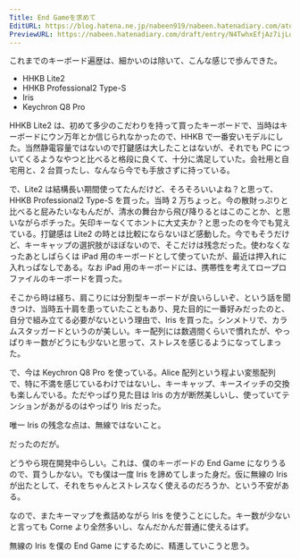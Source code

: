 ```yaml
---
Title: End Gameを求めて
EditURL: https://blog.hatena.ne.jp/nabeen919/nabeen.hatenadiary.com/atom/entry/6802418398316419785
PreviewURL: https://nabeen.hatenadiary.com/draft/entry/N4TwhxEfjAz7ijLqOGttW-6luXU
---
```


これまでのキーボード遍歴は、細かいのは除いて、こんな感じで歩んできた。

- HHKB Lite2
- HHKB Professional2 Type-S
- Iris
- Keychron Q8 Pro

HHKB Lite2 は、初めて多少のこだわりを持って買ったキーボードで、当時はキーボードにウン万年とか信じられなかったので、HHKB で一番安いモデルにした。当然静電容量ではないので打鍵感は大したことはないが、それでも PC についてくるようなやつと比べると格段に良くて、十分に満足していた。会社用と自宅用と、2 台買ったし、なんなら今でも手放さずに持っている。

で、Lite2 は結構長い期間使ってたんだけど、そろそろいいよね？と思って、HHKB Professional2 Type-S を買った。当時 2 万ちょっと。今の散財っぷりと比べると屁みたいなもんだが、清水の舞台から飛び降りるとはこのことか、と思いながらポチった。矢印キーなくてホントに大丈夫か？と思ったのを今でも覚えている。打鍵感は Lite2 の時とは比較にならないほど感動した。今でもそうだけど、キーキャップの選択肢がほぼないので、そこだけは残念だった。使わなくなったあとしばらくは iPad 用のキーボードとして使っていたが、最近は押入れに入れっぱなしである。なお iPad 用のキーボードには、携帯性を考えてロープロファイルのキーボードを買った。

そこから時は経ち、肩こりには分割型キーボードが良いらしいぞ、という話を聞きつけ、当時五十肩を患っていたこともあり、見た目的に一番好みだったのと、自分で組み立てる必要がないという理由で、Iris を買った。シンメトリで、カラムスタッガードというのが美しい。キー配列には数週間くらいで慣れたが、やっぱりキー数がどうにも少ないと思って、ストレスを感じるようになってしまった。

で、今は Keychron Q8 Pro を使っている。Alice 配列という程よい変態配列で、特に不満を感じているわけではないし、キーキャップ、キースイッチの交換も楽しんでいる。ただやっぱり見た目は Iris の方が断然美しいし、使っていてテンションがあがるのはやっぱり Iris だった。

唯一 Iris の残念な点は、無線ではないこと。

だったのだが。

どうやら現在開発中らしい。これは、僕のキーボードの End Game になりうるので、買うしかない。でも僕は一度 Iris を諦めてしまった身だ。仮に無線の Iris が出たとして、それをちゃんとストレスなく使えるのだろうか、という不安がある。

なので、またキーマップを煮詰めながら Iris を使うことにした。キー数が少ないと言っても Corne より全然多いし、なんだかんだ普通に使えるはず。

無線の Iris を僕の End Game にするために、精進していこうと思う。
